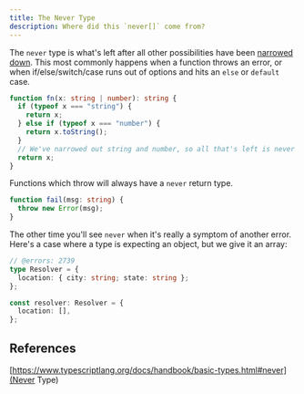 ```yaml
---
title: The Never Type
description: Where did this `never[]` come from?
---
```


The `never` type is what's left after all other possibilities have been [narrowed down](/docs/narrowing). This most commonly happens when a function throws an error, or when if/else/switch/case runs out of options and hits an `else` or `default` case.

```ts twoslash
function fn(x: string | number): string {
  if (typeof x === "string") {
    return x;
  } else if (typeof x === "number") {
    return x.toString();
  }
  // We've narrowed out string and number, so all that's left is never
  return x;
}
```

Functions which throw will always have a `never` return type.

```ts twoslash
function fail(msg: string) {
  throw new Error(msg);
}
```

The other time you'll see `never` when it's really a symptom of another error. Here's a case where a type is expecting an object, but we give it an array:

```ts twoslash
// @errors: 2739
type Resolver = {
  location: { city: string; state: string };
};

const resolver: Resolver = {
  location: [],
};
```

## References

[https://www.typescriptlang.org/docs/handbook/basic-types.html#never](Never Type)
